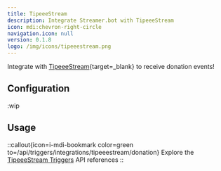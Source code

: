 ```yaml
---
title: TipeeeStream
description: Integrate Streamer.bot with TipeeeStream
icon: mdi:chevron-right-circle
navigation.icon: null
version: 0.1.8
logo: /img/icons/tipeeestream.png
---
```


Integrate with [TipeeeStream](https://www.tipeeestream.com){target=_blank} to receive donation events!

## Configuration
:wip

## Usage
::callout{icon=i-mdi-bookmark color=green to=/api/triggers/integrations/tipeeestream/donation}
Explore the [TipeeeStream Triggers](/api/triggers/integrations/tipeeestream/donation) API references
::